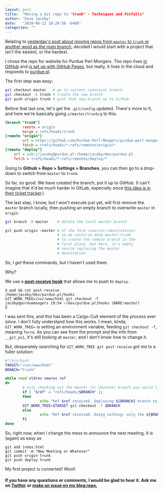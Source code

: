```yaml
---
layout: post
title:  "Moving a Git repo to "trunk" - Techniques and Pitfalls"
author: "Dave Jacoby"
date:   "2020-06-12 18:29:58 -0400"
categories: ""
---
```


Relating to [yesterday's post about moving repos from `master` to `trunk` or another word as the main branch](https://jacoby.github.io/2020/06/12/a-controversial-idea.html), decided I would start with a project that isn't the easiest, or the hardest.

I chose the repo for website for Purdue Perl Mongers. The repo lives [in GitHub](https://github.com/Purdue-Perl-Mongers/purdue-perl-mongers.github.io) and [is set up with GitHub Pages](https://purdue-perl-mongers.github.io/), but really, it lives in the cloud and responds to [purdue.pl](https://purdue.pl/).

The first step was easy:

```bash
git checkout master   # go to current canonical branch
git checkout -b trunk # create the new branch
git push origin trunk # push that new branch up to GitHub
```

Before that last one, let's get the `.git/config` updated. There's more to it, and here we're basically going `s/master/trunk/g` to this.

```ini
[branch "trunk"]
        remote = origin
        merge = refs/heads/trunk
[remote "origin"]
        url = https://github.com/Purdue-Perl-Mongers/purdue-perl-mongers.github.io.git
        fetch = +refs/heads/*:refs/remotes/origin/*
[remote "deploy"]
    url = ssh://jacoby@purdue.pl:/home/jacoby/dev/purdue.pl
    fetch = +refs/heads/*:refs/remotes/deploy/*
```

Going to **Github > Repo > Settings > Branches**, you can then go to a drop-down to switch from `master` to `trunk`.

So far, so good. We have created the branch, put it up to GitHub. (I can't imagine that it'd be much harder in GitLab, especially since [this idea is in their ticket tracker](https://gitlab.com/gitlab-org/gitlab/-/issues/221164).)

The last step, I know, but I won't execute just yet, will first remove the `master` branch locally, then pushing an empty branch to overwrite `master` in `origin`.

```bash
git branch -D master    # delete the local master branch

git push origin :master # of the form <source>:<destination>
                        # so we could've done master:trunk
                        # to create the remote branch in the
                        # first place, but here, it's empty
                        # source replacing the master
                        # destination
```

So, I _get_ these commands, but I haven't used them.

Why?

We use a [**post-receive hook**](https://www.digitalocean.com/community/tutorials/how-to-use-git-hooks-to-automate-development-and-deployment-tasks) that allows me to push to `deploy`.

```text
$ pwd && cat post-receive
/home/jacoby/dev/purdue.pl/hooks
GIT_WORK_TREE=/var/www/html git checkout -f
jacoby@purduemongers 19:54 ~/dev/purdue.pl/hooks (BARE:master)
$
```

I was sent this, and this has been a Cargo-Cult element of the process ever since. I don't fully understand how this works. I mean, kinda; `GIT_WORK_TREE=` is setting an environment variable, feeding `git checkout -f`, meaning `force`. As you can see from the prompt and the info from `__git_ps1`, it's still looking at `master`, and I don't know how to change it.

But, desperately searching for `GIT_WORK_TREE git post-receive` got me to a fuller solution:

```bash
#!/bin/bash
TARGET="/var/www/html"
BRANCH="trunk"

while read oldrev newrev ref
do
        # only checking out the master (or whatever branch you would like to deploy)
        if [ "$ref" = "refs/heads/$BRANCH" ];
        then
                echo "Ref $ref received. Deploying ${BRANCH} branch to production..."
        GIT_WORK_TREE=$TARGET git checkout -f $BRANCH
        else
                echo "Ref $ref received. Doing nothing: only the ${BRANCH} branch may be deployed on this server."
        fi
done
```

So, right now, when I change the mess to announce the next meeting, It is (again) as easy as

```baseh
git add index.html
git commit -m "New Meeting or Whatever"
git push origin trunk
git push deploy trunk
```

My first project is converted! Woot!

#### If you have any questions or comments, I would be glad to hear it. Ask me on [Twitter](https://twitter.com/jacobydave) or [make an issue on my blog repo.](https://github.com/jacoby/jacoby.github.io)
